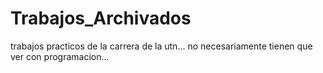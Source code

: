 # Trabajos_Archivados

trabajos practicos de la carrera de la utn...
no necesariamente tienen que ver con programacion...
